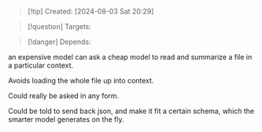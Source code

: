
>[!tip] Created: [2024-08-03 Sat 20:29]

>[!question] Targets: 

>[!danger] Depends: 

an expensive model can ask a cheap model to read and summarize a file in a particular context.

Avoids loading the whole file up into context.

Could really be asked in any form.

Could be told to send back json, and make it fit a certain schema, which the smarter model generates on the fly.